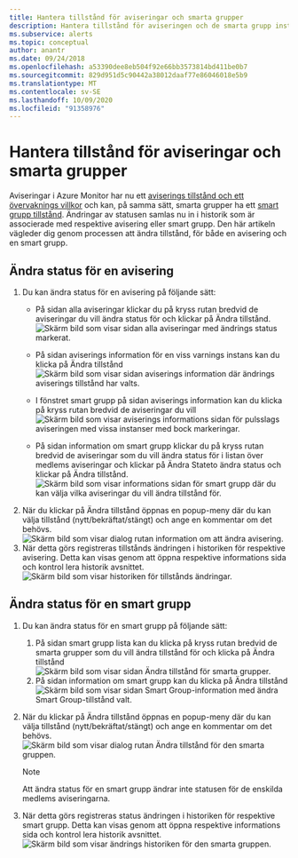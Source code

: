 ```yaml
---
title: Hantera tillstånd för aviseringar och smarta grupper
description: Hantera tillstånd för aviseringen och de smarta grupp instanserna
ms.subservice: alerts
ms.topic: conceptual
author: anantr
ms.date: 09/24/2018
ms.openlocfilehash: a53390dee8eb504f92e66bb3573814bd411be0b7
ms.sourcegitcommit: 829d951d5c90442a38012daaf77e86046018e5b9
ms.translationtype: MT
ms.contentlocale: sv-SE
ms.lasthandoff: 10/09/2020
ms.locfileid: "91358976"
---
```

# <a name="manage-alert-and-smart-group-states"></a>Hantera tillstånd för aviseringar och smarta grupper

Aviseringar i Azure Monitor har nu ett [aviserings tillstånd och ett övervaknings villkor](https://aka.ms/azure-alerts-overview) och kan, på samma sätt, smarta grupper ha ett [smart grupp tillstånd](https://aka.ms/smart-groups). Ändringar av statusen samlas nu in i historik som är associerade med respektive avisering eller smart grupp. Den här artikeln vägleder dig genom processen att ändra tillstånd, för både en avisering och en smart grupp.

## <a name="change-the-state-of-an-alert"></a>Ändra status för en avisering

1. Du kan ändra status för en avisering på följande sätt: 
    * På sidan alla aviseringar klickar du på kryss rutan bredvid de aviseringar du vill ändra status för och klickar på Ändra tillstånd.   
    ![Skärm bild som visar sidan alla aviseringar med ändrings status markerat.](./media/alerts-managing-alert-states/state-all-alerts.jpg)
    * På sidan aviserings information för en viss varnings instans kan du klicka på Ändra tillstånd   
    ![Skärm bild som visar sidan aviserings information där ändrings aviserings tillstånd har valts.](./media/alerts-managing-alert-states/state-alert-details.jpg)
    * I fönstret smart grupp på sidan aviserings information kan du klicka på kryss rutan bredvid de aviseringar du vill    
    ![Skärm bild som visar aviserings informations sidan för pulsslags aviseringen med vissa instanser med bock markeringar.](./media/alerts-managing-alert-states/state-alert-details-sg.jpg)

    * På sidan information om smart grupp klickar du på kryss rutan bredvid de aviseringar som du vill ändra status för i listan över medlems aviseringar och klickar på Ändra Stateto ändra status och klickar på Ändra tillstånd.   
    ![Skärm bild som visar informations sidan för smart grupp där du kan välja vilka aviseringar du vill ändra tillstånd för.](./media/alerts-managing-alert-states/state-sg-details-alerts.jpg)
1. När du klickar på Ändra tillstånd öppnas en popup-meny där du kan välja tillstånd (nytt/bekräftat/stängt) och ange en kommentar om det behövs.   
![Skärm bild som visar dialog rutan information om att ändra avisering.](./media/alerts-managing-alert-states/state-alert-change.jpg)
1. När detta görs registreras tillstånds ändringen i historiken för respektive avisering. Detta kan visas genom att öppna respektive informations sida och kontrol lera historik avsnittet.    
![Skärm bild som visar historiken för tillstånds ändringar.](./media/alerts-managing-alert-states/state-alert-history.jpg)

## <a name="change-the-state-of-a-smart-group"></a>Ändra status för en smart grupp
1. Du kan ändra status för en smart grupp på följande sätt:
    1. På sidan smart grupp lista kan du klicka på kryss rutan bredvid de smarta grupper som du vill ändra tillstånd för och klicka på Ändra tillstånd  
    ![Skärm bild som visar sidan Ändra tillstånd för smarta grupper.](./media/alerts-managing-alert-states/state-sg-list.jpg)
    1. På sidan information om smart grupp kan du klicka på Ändra tillstånd        
    ![Skärm bild som visar sidan Smart Group-information med ändra Smart Group-tillstånd valt.](./media/alerts-managing-alert-states/state-sg-details.jpg)
1. När du klickar på Ändra tillstånd öppnas en popup-meny där du kan välja tillstånd (nytt/bekräftat/stängt) och ange en kommentar om det behövs. 
![Skärm bild som visar dialog rutan Ändra tillstånd för den smarta gruppen.](./media/alerts-managing-alert-states/state-sg-change.jpg)
   > [!NOTE]
   >  Att ändra status för en smart grupp ändrar inte statusen för de enskilda medlems aviseringarna.

1. När detta görs registreras status ändringen i historiken för respektive smart grupp. Detta kan visas genom att öppna respektive informations sida och kontrol lera historik avsnittet.     
![Skärm bild som visar ändrings historiken för den smarta gruppen.](./media/alerts-managing-alert-states/state-sg-history.jpg)

